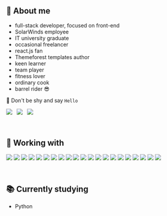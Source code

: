 ## 🤵 About me

- full-stack developer, focused on front-end
- SolarWinds employee
- IT university graduate
- occasional freelancer
- react.js fan
- Themeforest templates author
- keen learner
- team player
- fitness lover
- ordinary cook
- barrel rider 😎

<p>👋 Don't be shy and say <code>Hello</code></p>

<a href="mailto:alestrunda@gmail.com"><img src="https://img.shields.io/badge/-alestrunda%20at%20gmail-red?labelColor=505050&style=flat&logo=gmail"></a>
&nbsp;
<a href="https://www.linkedin.com/in/ales-trunda/"><img src="https://img.shields.io/badge/-alestrunda-blue?style=flat&logo=linkedin&labelColor=505050"></a>
&nbsp;
<a href="https://alestrunda.eu/"><img src="https://img.shields.io/badge/-alestrunda.eu-brightgreen?style=flat&logo=gatsby&labelColor=505050"></a>

<p>&nbsp;</p>

## 🔧 Working with

![](https://img.shields.io/badge/-HTML-gray?style=flat&logo=html5)
![](https://img.shields.io/badge/-CSS-gray?style=flat&logo=css3)
![](https://img.shields.io/badge/-JavaScript-gray?style=flat&logo=javascript)
![](https://img.shields.io/badge/-React-gray?style=flat&logo=react)
![](https://img.shields.io/badge/-Typescript-gray?style=flat&logo=typescript)
![](https://img.shields.io/badge/-Redux-gray?style=flat&logo=redux)
![](https://img.shields.io/badge/-Vue-gray?style=flat&logo=vue.js)
![](https://img.shields.io/badge/-Visual%20Studio%20Code-gray?style=flat&logo=visual-studio-code)
![](https://img.shields.io/badge/-Node.js-gray?style=flat&logo=node.js)
![](https://img.shields.io/badge/-Python-gray?style=flat&logo=python)
![](https://img.shields.io/badge/-MySQL-gray?style=flat&logo=mysql)
![](https://img.shields.io/badge/-jQuery-gray?style=flat&logo=jquery)
![](https://img.shields.io/badge/-SASS-gray?style=flat&logo=sass)
![](https://img.shields.io/badge/-Bootstrap-gray?style=flat&logo=bootstrap)
![](https://img.shields.io/badge/-npm-gray?style=flat&logo=npm)
![](https://img.shields.io/badge/-docker-gray?style=flat&logo=docker)
![](https://img.shields.io/badge/-webpack-gray?style=flat&logo=webpack)
![](https://img.shields.io/badge/-gulp-gray?style=flat&logo=gulp)
![](https://img.shields.io/badge/-WordPress-gray?style=flat&logo=wordpress)
![](https://img.shields.io/badge/-git-gray?style=flat&logo=git)
![](https://img.shields.io/badge/-bash-gray?style=flat&logo=gnu-bash)

<p>&nbsp;</p>

## 📚 Currently studying

- Python
